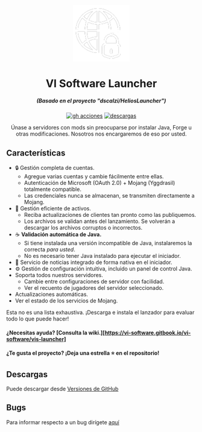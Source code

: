 <p align="center"><img src="./app/assets/images/SealCircle.png" width="150px" height="150px" alt="aventium softworks"></p>

<h1 align="center">VI Software Launcher</h1>

<em><h5 align="center">(Basado en el proyecto "dscalzi/HeliosLauncher")</h5></em>

[<p align="center"><img src="https://img.shields.io/github/actions/workflow/status/dscalzi/HeliosLauncher/build.yml?branch=master&style=for-the-badge" alt="gh acciones">](https://github.com/VI-Software/vis-launcher/actions) [<img src="https://img.shields.io/github/downloads/dscalzi/HeliosLauncher/total.svg ?style=for-the-badge" alt="descargas">](https://github.com/VI-Software/vis-launcher/releases)

<p align="center">Únase a servidores con mods sin preocuparse por instalar Java, Forge u otras modificaciones. Nosotros nos encargaremos de eso por usted.</p>


## Características

* 🔒 Gestión completa de cuentas.
   * Agregue varias cuentas y cambie fácilmente entre ellas.
   * Autenticación de Microsoft (OAuth 2.0) + Mojang (Yggdrasil) totalmente compatible.
   * Las credenciales nunca se almacenan, se transmiten directamente a Mojang.
* 📂 Gestión eficiente de activos.
   * Reciba actualizaciones de clientes tan pronto como las publiquemos.
   * Los archivos se validan antes del lanzamiento. Se volverán a descargar los archivos corruptos o incorrectos.
* ☕ **Validación automática de Java.**
   * Si tiene instalada una versión incompatible de Java, instalaremos la correcta *para usted*.
   * No es necesario tener Java instalado para ejecutar el iniciador.
* 📰 Servicio de noticias integrado de forma nativa en el iniciador.
* ⚙️ Gestión de configuración intuitiva, incluido un panel de control Java.
* Soporta todos nuestros servidores.
   * Cambie entre configuraciones de servidor con facilidad.
   * Ver el recuento de jugadores del servidor seleccionado.
* Actualizaciones automáticas.
* Ver el estado de los servicios de Mojang.

Esta no es una lista exhaustiva. ¡Descarga e instala el lanzador para evaluar todo lo que puede hacer!

#### ¿Necesitas ayuda? [Consulta la wiki.][https://vi-software.gitbook.io/vi-software/vis-launcher]

#### ¿Te gusta el proyecto? ¡Deja una estrella ⭐ en el repositorio!

## Descargas

Puede descargar desde [Versiones de GitHub](https://github.com/VI-Software/vis-launcher)

## Bugs

Para informar respecto a un bug dirígete [aquí](https://github.com/VI-Software/vis-launcher/issues)
